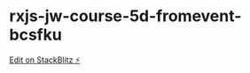 # rxjs-jw-course-5d-fromevent-bcsfku

[Edit on StackBlitz ⚡️](https://stackblitz.com/edit/rxjs-jw-course-5d-fromevent-bcsfku)